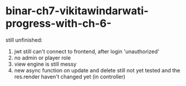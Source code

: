 # binar-ch7-vikitawindarwati-progress-with-ch-6-

still unfinished:
1. jwt still can't connect to frontend, after login 'unauthorized'
2. no admin or player role
3. view engine is still messy
4. new async function on update and delete still not yet tested and the res.render haven't changed yet (in controller)
